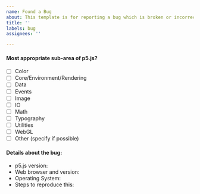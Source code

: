 ```yaml
---
name: Found a Bug
about: This template is for reporting a bug which is broken or incorrect behavior.
title: ''
labels: bug
assignees: ''

---
```


<!--
Hi there! 

To check any option, replace the "[ ]" with a "[x]". Be sure to check out how it looks in the Preview tab! Feel free to remove any portion of the template that is not relevant for your issue.
-->

#### Most appropriate sub-area of p5.js?

- [ ] Color
- [ ] Core/Environment/Rendering
- [ ] Data
- [ ] Events
- [ ] Image
- [ ] IO
- [ ] Math
- [ ] Typography
- [ ] Utilities
- [ ] WebGL
- [ ] Other (specify if possible)

#### Details about the bug: 

- p5.js version: <!-- You can first this in the first line of the p5.js file -->
- Web browser and version: <!-- In the address bar, on Chrome enter "chrome://version", on Firefox enter "about:support". On Safari, use "About Safari". -->
- Operating System: <!-- Ex: Windows/MacOSX/Linux/Android/ iOS along with version -->
- Steps to reproduce this:
<!-- Include a simple code snippet that demonstrates the problem, along with any console errors produced. If this isn't possible, then simply describe the issue as best you can! -->

